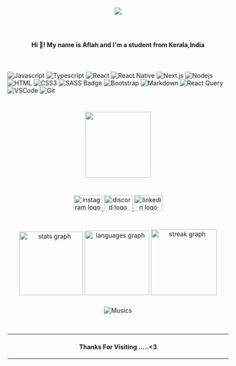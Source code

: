 <br clear="both">

<div align="center">
  <img src="https://visitor-badge.laobi.icu/badge?page_id=nexusNw.nexusNw&left_color=crimson&right_color=slategrey&left_text=Profile-Views"  />
</div>

###

<br clear="both">

<h4 align="center">Hi 👋! My name is  Aflah and I'm a student from Kerala,India</h4>

###
<br clear="both">

![Javascript](https://img.shields.io/badge/Javascript-F0DB4F?style=for-the-badge&labelColor=black&logo=javascript&logoColor=F0DB4F)
![Typescript](https://img.shields.io/badge/Typescript-007acc?style=for-the-badge&labelColor=black&logo=typescript&logoColor=007acc)
![React](https://img.shields.io/badge/-React-61DBFB?style=for-the-badge&labelColor=black&logo=react&logoColor=61DBFB)
![React Native](https://img.shields.io/badge/React_Native-20232A?style=for-the-badge&logo=react&logoColor=61DAFB)
![Next.js](https://img.shields.io/badge/next.js-000000?style=for-the-badge&logo=nextdotjs&logoColor=white)
![Nodejs](https://img.shields.io/badge/Nodejs-3C873A?style=for-the-badge&labelColor=black&logo=node.js&logoColor=3C873A)
![HTML](https://img.shields.io/badge/HTML5-E34F26?style=for-the-badge&logo=html5&logoColor=white)
![CSS3](https://img.shields.io/badge/CSS3-1572B6?style=for-the-badge&logo=css3&logoColor=white)
![SASS Badge](https://img.shields.io/badge/Sass-CC6699?style=for-the-badge&logo=sass&logoColor=white)
![Bootstrap](https://img.shields.io/badge/Bootstrap-563D7C?style=for-the-badge&logo=bootstrap&logoColor=white)
![Markdown](https://img.shields.io/badge/Markdown-000000?style=for-the-badge&logo=markdown&logoColor=white)
![React Query](https://img.shields.io/badge/-React_Query-FF4154?style=for-the-badge&logo=react%20query&logoColor=white)
![VSCode](https://img.shields.io/badge/Visual_Studio-0078d7?style=for-the-badge&logo=visual%20studio&logoColor=white)
![Git](https://img.shields.io/badge/Git-F05032?style=for-the-badge&logo=git&logoColor=white)

###
</br>

<div align="center">
  <img height="150" src="https://i.imgflip.com/65efzo.gif"  />
</div>

###

<br clear="both">

<div align="center">
  <a href="https://www.instagram.com/afl_4h/" target="_blank">
    <img src="https://raw.githubusercontent.com/maurodesouza/profile-readme-generator/master/src/assets/icons/social/instagram/default.svg" width="65" height="35" alt="instagram logo"  />
  </a>
  <a href="https://discord.com/@afl_4h_777" target="_blank">
    <img src="https://raw.githubusercontent.com/maurodesouza/profile-readme-generator/master/src/assets/icons/social/discord/default.svg" width="65" height="35" alt="discord logo"  />
  </a>
  <a href="https://www.linkedin.com/in/muhammed-aflahpp/" target="_blank">
    <img src="https://raw.githubusercontent.com/maurodesouza/profile-readme-generator/master/src/assets/icons/social/linkedin/default.svg" width="65" height="35" alt="linkedin logo"  />
  </a>
</div>


###

<br clear="both">

<div align="center" >
  <img src="https://github-readme-stats.vercel.app/api?username=nexusNw&hide_title=false&hide_rank=false&show_icons=true&include_all_commits=true&count_private=true&disable_animations=false&theme=rose_pine&locale=en&hide_border=false&order=1" height="145" alt="stats graph"  />
  <img src="https://github-readme-stats.vercel.app/api/top-langs?username=nexusNw&locale=en&hide_title=false&layout=compact&card_width=320&langs_count=9&theme=jolly&hide_border=true&order=2" height="147" alt="languages graph"  />
  <img src="https://streak-stats.demolab.com?user=nexusNw&locale=en&mode=weekly&theme=blue-green&hide_border=true&border_radius=10&order=3" height="150" alt="streak graph"  />
</div>

###
<div align="center">
  
![Musics](https://spotify-recently-played-readme.vercel.app/api?user=31pzh2hlsfrtq4kqu2d44hjkbm2i)

</div>

<br>
<hr>
<h4 align="center">Thanks For Visiting .....<3</h4>
<hr>
